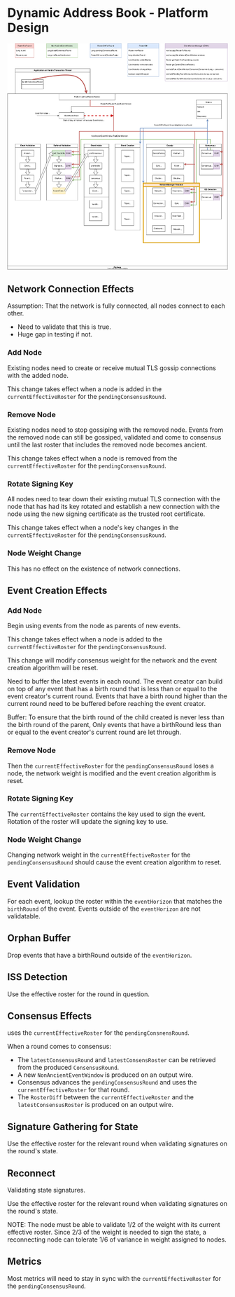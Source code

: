 # Dynamic Address Book - Platform Design

![Dynamic Address Book Platform Design](DynamicAddressBook-PlatformDesign.drawio.svg)

## Network Connection Effects

Assumption: That the network is fully connected, all nodes connect to each other.

* Need to validate that this is true.
* Huge gap in testing if not.

### Add Node

Existing nodes need to create or receive mutual TLS gossip connections with the added node.

This change takes effect when a node is added in the `currentEffectiveRoster` for the `pendingConsensusRound`.

### Remove Node

Existing nodes need to stop gossiping with the removed node. Events from the removed node can still be gossiped,
validated and come to consensus until the last roster that includes the removed node becomes ancient.

This change takes effect when a node is removed from the `currentEffectiveRoster` for the `pendingConsensusRound`.

### Rotate Signing Key

All nodes need to tear down their existing mutual TLS connection with the node that has had its key rotated and
establish a new connection with the node using the new signing certificate as the trusted root certificate.

This change takes effect when a node's key changes in the `currentEffectiveRoster` for the `pendingConsensusRound`.

### Node Weight Change

This has no effect on the existence of network connections.

## Event Creation Effects

### Add Node

Begin using events from the node as parents of new events.

This change takes effect when a node is added to the `currentEffectiveRoster` for the `pendingConsensusRound`.

This change will modify consensus weight for the network and the event creation algorithm will be reset.

Need to buffer the latest events in each round. The event creator can build on top of any event that has a
birth round that is less than or equal to the event creator's current round. Events that have a birth round higher
than the current round need to be buffered before reaching the event creator.

Buffer: To ensure that the birth round of the child created is never less than the birth round of the parent,
Only events that have a birthRound less than or equal to the event creator's current round are let through.

### Remove Node

Then the `currentEffectiveRoster` for the `pendingConsensusRound` loses a node, the network weight is modified and
the event creation algorithm is reset.

### Rotate Signing Key

The `currentEffectiveRoster` contains the key used to sign the event. Rotation of the roster will update the signing
key to use.

### Node Weight Change

Changing network weight in the `currentEffectiveRoster` for the `pendingConsensusRound` should cause the event creation
algorithm to reset.

## Event Validation

For each event, lookup the roster within the `eventHorizon` that matches the `birthRound` of the event. Events
outside of the `eventHorizon` are not validatable.

## Orphan Buffer

Drop events that have a birthRound outside of the `eventHorizon`.

## ISS Detection

Use the effective roster for the round in question.

## Consensus Effects

uses the `currentEffectiveRoster` for the `pendingConsnensRound`.

When a round comes to consensus:

* The `latestConsensusRound` and `latestConsensRoster` can be retrieved from the produced `ConsensusRound`.
* A new `NonAncientEventWindow` is produced on an output wire.
* Consensus advances the `pendingConsensusRound` and uses the `currentEffectiveRoster` for that round.
* The `RosterDiff` between the `currentEffectiveRoster` and the `latestConsensusRoster` is produced on an output wire.

## Signature Gathering for State

Use the effective roster for the relevant round when validating signatures on the round's state.

## Reconnect

Validating state signatures.

Use the effective roster for the relevant round when validating signatures on the round's state.

NOTE: The node must be able to validate 1/2 of the weight with its current effective roster.  Since 2/3 of the 
weight is needed to sign the state, a reconnecting node can tolerate 1/6 of variance in weight assigned to nodes.

## Metrics

Most metrics will need to stay in sync with the `currentEffectiveRoster` for the `pendingConsensusRound`.